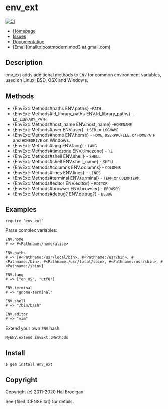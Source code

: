 # env_ext

[![CI](https://github.com/postmodern/env_ext/actions/workflows/ruby.yml/badge.svg)](https://github.com/postmodern/env_ext/actions/workflows/ruby.yml)

* [Homepage](https://github.com/postmodern/env_ext)
* [Issues](https://github.com/postmodern/env_ext/issues)
* [Documentation](http://rubydoc.info/gems/env_ext/frames)
* [Email](mailto:postmodern.mod3 at gmail.com)

## Description

env_ext adds additional methods to `ENV` for common environment variables,
used on Linux, BSD, OSX and Windows.

## Methods

* {EnvExt::Methods#paths ENV.paths} -`PATH`
* {EnvExt::Methods#ld_library_paths ENV.ld_library_paths} - `LD_LIBRARY_PATH`
* {EnvExt::Methods#host_name ENV.host_name} -`HOMENAME`
* {EnvExt::Methods#user ENV.user} -`USER` or `LOGNAME`
* {EnvExt::Methods#home ENV.home} - `HOME`, `USERPROFILE`, or `HOMEPATH` and `HOMEDRIVE` on Windows.
* {EnvExt::Methods#lang ENV.lang} - `LANG`
* {EnvExt::Methods#timezone ENV.timezone} - `TZ`
* {EnvExt::Methods#shell ENV.shell} - `SHELL`
* {EnvExt::Methods#shell ENV.shell_name} - `SHELL`
* {EnvExt::Methods#columns ENV.columns} - `COLOMNS`
* {EnvExt::Methods#lines ENV.lines} - `LINES`
* {EnvExt::Methods#terminal ENV.terminal} - `TERM` or `COLORTERM`
* {EnvExt::Methods#editor ENV.editor} - `EDITOR`
* {EnvExt::Methods#browser ENV.browser} - `BROWSER`
* {EnvExt::Methods#debug? ENV.debug?} - `DEBUG`

## Examples

    require 'env_ext'

Parse complex variables:

    ENV.home
    # => #<Pathname:/home/alice>
    
    ENV.paths
    # => [#<Pathname:/usr/local/bin>, #<Pathname:/usr/bin>, #<Pathname:/bin>, #<Pathname:/usr/local/sbin>, #<Pathname:/usr/sbin>, #<Pathname:/sbin>]
    
    ENV.lang
    # => ["en_US", "utf8"]
    
    ENV.terminal
    # => "gnome-terminal"
    
    ENV.shell
    # => "/bin/bash"
    
    ENV.editor
    # => "vim"

Extend your own `ENV` hash:

    MyENV.extend EnvExt::Methods

## Install

    $ gem install env_ext

## Copyright

Copyright (c) 2011-2020 Hal Brodigan

See {file:LICENSE.txt} for details.
